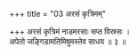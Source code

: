 +++
title = "03 अरसं कृत्रिमम्"

+++
अरसं कृत्रिमं नाडमरसाः सप्त विस्रसः ।  
अपेतो जङ्गिडामतिमिषुमस्तेव साधय ॥ ३ ॥